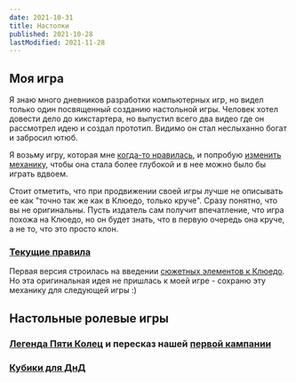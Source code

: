 ```yaml
---
date: 2021-10-31
title: Настолки
published: 2021-10-28
lastModified: 2021-11-28
---
```


## Моя игра

Я знаю много дневников разработки компьютерных игр, но видел только один посвященный созданию настольной игры. Человек хотел довести дело до кикстартера, но выпустил всего два видео где он рассмотрел идею и создал прототип. Видимо он стал неслыханно богат и забросил ютюб.

Я возьму игру, которая мне [когда-то нравилась](/ru/board-games/cluedo-critique), и попробую [изменить механику](/ru/board-games/cluedo-new-ideas), чтобы она стала более глубокой и в нее можно было бы играть вдвоем.

Стоит отметить, что при продвижении своей игры лучше не описывать ее как "точно так же как в Клюедо, только круче". Сразу понятно, что вы не оригинальны. Пусть издатель сам получит впечатление, что игра похожа на Клюедо, но он будет знать, что в первую очередь она круче, а не то, что это просто клон.

### [Текущие правила](/ru/board-games/my-game)

Первая версия строилась на введении [сюжетных элементов к Клюедо](/ru/board-games/cluedo-quests). Но эта оригинальная идея не пришлась к моей игре - сохраню эту механику для следующей игры :)


## Настольные ролевые игры

### [Легенда Пяти Колец](/ru/board-games/legend-of-the-five-rings) и пересказ нашей [первой кампании](/ru/board-games/legend-of-the-five-rings-campaign)

### [Кубики для ДнД](/ru/make/resin-dice)